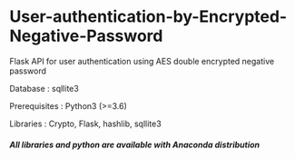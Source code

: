 # User-authentication-by-Encrypted-Negative-Password
Flask API for user authentication using AES double encrypted negative password

Database      : sqllite3

Prerequisites : Python3 (>=3.6)

Libraries     : Crypto, Flask, hashlib, sqllite3

##### All libraries and python are available  with Anaconda distribution
